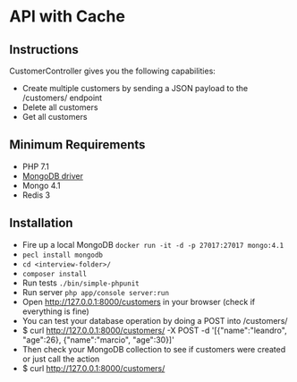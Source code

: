 API with Cache
========

Instructions
------

CustomerController gives you the following capabilities:

* Create multiple customers by sending a JSON payload to the /customers/ endpoint
* Delete all customers
* Get all customers


Minimum Requirements
---------
* PHP 7.1
* [MongoDB driver](http://php.net/manual/en/mongo.installation.php#mongo.installation.nix)
* Mongo 4.1
* Redis 3

Installation
------
* Fire up a local MongoDB ```docker run -it -d -p 27017:27017 mongo:4.1```
* ```pecl install mongodb```
* ```cd <interview-folder>/```
* ```composer install```
* Run tests ```./bin/simple-phpunit```
* Run server ```php app/console server:run```
* Open http://127.0.0.1:8000/customers in your browser (check if everything is fine)
* You can test your database operation by doing a POST into /customers/
* $ curl http://127.0.0.1:8000/customers/ -X POST -d '[{"name":"leandro", "age":26}, {"name":"marcio", "age":30}]'
* Then check your MongoDB collection to see if customers were created or just call the action
* $ curl http://127.0.0.1:8000/customers/
